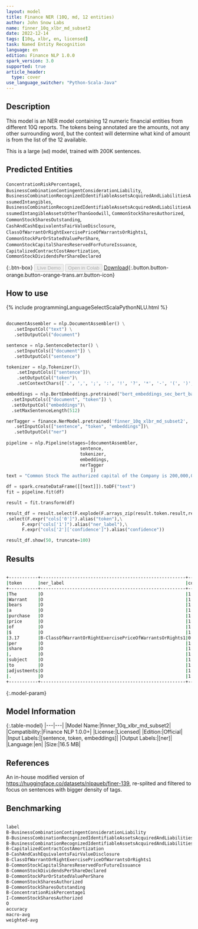 ```yaml
---
layout: model
title: Finance NER (10Q, md, 12 entities)
author: John Snow Labs
name: finner_10q_xlbr_md_subset2
date: 2022-12-14
tags: [10q, xlbr, en, licensed]
task: Named Entity Recognition
language: en
edition: Finance NLP 1.0.0
spark_version: 3.0
supported: true
article_header:
  type: cover
use_language_switcher: "Python-Scala-Java"
---
```


## Description

This model is an NER model containing 12 numeric financial entities from different 10Q reports. The tokens being annotated are the amounts, not any other surrounding word, but the context will determine what kind of amount is from the list of the 12 available.

This is a large (`md`) model, trained with 200K sentences.

## Predicted Entities

`ConcentrationRiskPercentage1`, `BusinessCombinationContingentConsiderationLiability`, `BusinessCombinationRecognizedIdentifiableAssetsAcquiredAndLiabilitiesAssumedIntangibles`, `BusinessCombinationRecognizedIdentifiableAssetsAcquiredAndLiabilitiesAssumedIntangibleAssetsOtherThanGoodwill`, `CommonStockSharesAuthorized`, `CommonStockSharesOutstanding`, `CashAndCashEquivalentsFairValueDisclosure`, `ClassOfWarrantOrRightExercisePriceOfWarrantsOrRights1`, `CommonStockParOrStatedValuePerShare`, `CommonStockCapitalSharesReservedForFutureIssuance`, `CapitalizedContractCostAmortization`, `CommonStockDividendsPerShareDeclared`

{:.btn-box}
<button class="button button-orange" disabled>Live Demo</button>
<button class="button button-orange" disabled>Open in Colab</button>
[Download](https://s3.amazonaws.com/auxdata.johnsnowlabs.com/finance/models/finner_10q_xlbr_md_subset2_en_1.0.0_3.0_1671036114572.zip){:.button.button-orange.button-orange-trans.arr.button-icon}

## How to use



<div class="tabs-box" markdown="1">
{% include programmingLanguageSelectScalaPythonNLU.html %}

```python
 
documentAssembler = nlp.DocumentAssembler() \
   .setInputCol("text") \
   .setOutputCol("document")

sentence = nlp.SentenceDetector() \
   .setInputCols(["document"]) \
   .setOutputCol("sentence") 

tokenizer = nlp.Tokenizer()\
    .setInputCols(["sentence"])\
    .setOutputCol("token")\
    .setContextChars(['.', ',', ';', ':', '!', '?', '*', '-', '(', ')', '”', '’', '$','€'])

embeddings = nlp.BertEmbeddings.pretrained("bert_embeddings_sec_bert_base","en") \
  .setInputCols(["document", "token"]) \
  .setOutputCol("embeddings")\
  .setMaxSentenceLength(512)

nerTagger = finance.NerModel.pretrained('finner_10q_xlbr_md_subset2', 'en', 'finance/models')\
   .setInputCols(["sentence", "token", "embeddings"])\
   .setOutputCol("ner")
              
pipeline = nlp.Pipeline(stages=[documentAssembler,
                            sentence,
                            tokenizer,
                            embeddings,
                            nerTagger
                                ])
text = "Common Stock The authorized capital of the Company is 200,000,000 common shares , par value $ 0.001 , of which 12,481,724 are issued or outstanding ."

df = spark.createDataFrame([[text]]).toDF("text")
fit = pipeline.fit(df)

result = fit.transform(df)

result_df = result.select(F.explode(F.arrays_zip(result.token.result,result.ner.result, result.ner.metadata)).alias("cols"))\
.select(F.expr("cols['0']").alias("token"),\
      F.expr("cols['1']").alias("ner_label"),\
      F.expr("cols['2']['confidence']").alias("confidence"))

result_df.show(50, truncate=100)
```

</div>

## Results

```bash

+-----------+-------------------------------------------------------+----------+
|token      |ner_label                                              |confidence|
+-----------+-------------------------------------------------------+----------+
|The        |O                                                      |1.0       |
|Warrant    |O                                                      |1.0       |
|bears      |O                                                      |1.0       |
|a          |O                                                      |1.0       |
|purchase   |O                                                      |1.0       |
|price      |O                                                      |1.0       |
|of         |O                                                      |1.0       |
|$          |O                                                      |1.0       |
|3.17       |B-ClassOfWarrantOrRightExercisePriceOfWarrantsOrRights1|0.9582    |
|per        |O                                                      |1.0       |
|share      |O                                                      |1.0       |
|,          |O                                                      |1.0       |
|subject    |O                                                      |1.0       |
|to         |O                                                      |1.0       |
|adjustments|O                                                      |1.0       |
|.          |O                                                      |1.0       |
+-----------+-------------------------------------------------------+----------+

```

{:.model-param}
## Model Information

{:.table-model}
|---|---|
|Model Name:|finner_10q_xlbr_md_subset2|
|Compatibility:|Finance NLP 1.0.0+|
|License:|Licensed|
|Edition:|Official|
|Input Labels:|[sentence, token, embeddings]|
|Output Labels:|[ner]|
|Language:|en|
|Size:|16.5 MB|

## References

An in-house modified version of https://huggingface.co/datasets/nlpaueb/finer-139, re-splited and filtered to focus on sentences with bigger density of tags.

## Benchmarking

```bash

label                                                                                                               precision    recall  f1-score   support
B-BusinessCombinationContingentConsiderationLiability                                                               0.9127    0.9914    0.9504       232
B-BusinessCombinationRecognizedIdentifiableAssetsAcquiredAndLiabilitiesAssumedIntangibleAssetsOtherThanGoodwill     0.7333    0.8148    0.7719        81
B-BusinessCombinationRecognizedIdentifiableAssetsAcquiredAndLiabilitiesAssumedIntangibles                           0.7907    0.6182    0.6939        55
B-CapitalizedContractCostAmortization                                                                               0.9829    1.0000    0.9914       230
B-CashAndCashEquivalentsFairValueDisclosure                                                                         1.0000    0.9920    0.9960       250
B-ClassOfWarrantOrRightExercisePriceOfWarrantsOrRights1                                                             0.9873    1.0000    0.9936       156
B-CommonStockCapitalSharesReservedForFutureIssuance                                                                 0.9353    0.9938    0.9636       160
B-CommonStockDividendsPerShareDeclared                                                                              0.9651    1.0000    0.9822       332
B-CommonStockParOrStatedValuePerShare                                                                               0.9766    0.9709    0.9738       172
B-CommonStockSharesAuthorized                                                                                       0.9817    0.9583    0.9699       168
B-CommonStockSharesOutstanding                                                                                      0.9796    0.9172    0.9474       157
B-ConcentrationRiskPercentage1                                                                                      0.9945    0.9899    0.9922      1091
I-CommonStockSharesAuthorized                                                                                       0.0000    0.0000    0.0000         3
O                                                                                                                   0.9995    0.9992    0.9993     76729
accuracy                                                                                                                -          -    0.9982     79816
macro-avg                                                                                                           0.8742    0.8747    0.8733     79816
weighted-avg                                                                                                        0.9982    0.9982    0.9982     79816
```